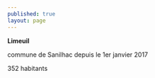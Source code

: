 ```yaml
---
published: true
layout: page
---
```



**Limeuil**

commune de Sanilhac depuis le 1er janvier 2017

352 habitants
